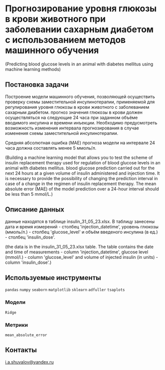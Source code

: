 # Прогнозирование уровня глюкозы в крови животного при заболевании сахарным диабетом с иcпользованием методов машинного обучения 
(Predicting blood glucose levels in an animal with diabetes mellitus using machine learning methods)

## Постановка задачи

Построение модели машинного обучения, позволяющей осуществить проверку схемы заместительной инсулинотерапии, применяемой для 
регулирования уровня глюкозы в крови животного с заболеванием сахарным диабетом. прогноз значения глюкозы в крови должен 
осуществляться на следующие 24 часа при заданном объёме вводимого инсулина и времени инъекции. Необходимо предусмотреть
возможность изменения интервала прогнозирования в случае изменения схемы заместительной инсулинотерапии. 

Средняя абсолютная ошибка (MAE) прогноза модели на интервале 24 часа должна составлять менее 5 ммоль/л.

(Building a machine learning model that allows you to test the scheme of insulin replacement therapy used for
regulation of blood glucose levels in an animal with diabetes mellitus. blood glucose prediction
carried out for the next 24 hours at a given volume of insulin administered and injection time. It is necessary to provide
the possibility of changing the prediction interval in case of a change in the regimen of insulin replacement therapy.
The mean absolute error (MAE) of the model prediction over a 24-hour interval should be less than 5 mmol/L.)

## Описание данных

данные находятся в таблице insulin_31_05_23.xlsx. В таблицу занесены дата и время измерений - столбец  'injection_datetime',
уровень глюкозы (ммоль/л.) - столбец 'glucose_level' и объём введеного инсулина (в ед.) - столбец 'insulin_dose'.

(the data is in the insulin_31_05_23.xlsx table. The table contains the date and time of measurements - column 'injection_datetime',
glucose level (mmol/l.) - column 'glucose_level' and volume of injected insulin (in units) - column 'insulin_dose'.)

## Используемые инструменты

`pandas` `numpy` `seaborn` `matplotlib` `sklearn` `adfuller` `tsaplots`

### Модели

`Ridge`

### Метрики

`mean_absolute_error`

## Контакты

i.a.shuvalov@yandex.ru
